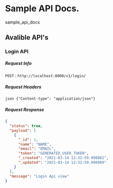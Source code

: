 # Sample API Docs.
sample_api_docs


## Avalible API's

### Login API

##### Request Info
`POST` : `http://localhost:8000/v1/login/`

##### Request Headers
```json {"Content-type": "application/json"} ```

##### Request Response
```json
{
  "status": true,
  "payload": [
    {
      "_id": 1,
      "name": "NAME",
      "email": "EMAIL",
      "token": "GENERATED_USER_TOKEN",
      "_created": "2021-03-14 12:32:59.998882",
      "_updated": "2021-03-14 12:32:59.998909"
    }
  ],
  "message": "Login Api view"
}
```
